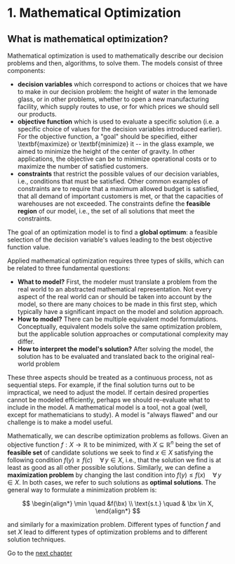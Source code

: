 # 1. Mathematical Optimization

## What is mathematical optimization?
Mathematical optimization is used to mathematically describe our decision problems and then, algorithms, to solve them. The models consist of three components:

- **decision variables** which correspond to actions or choices that we have to make in our decision problem: the height of water in the lemonade glass, or in other problems, whether to open a new manufacturing facility, which supply routes to use, or for which prices we should sell our products. 
- **objective function** which is used to evaluate a specific solution (i.e. a specific choice of values for the decision variables introduced earlier). For the objective function, a "goal" should be specified, either \textbf{maximize} or \textbf{minimize} it -- in the glass example, we aimed to minimize the height of the center of gravity. In other applications, the objective can be to minimize operational costs or to maximize the number of satisfied customers.
- **constraints** that restrict the possible values of our decision variables, i.e., conditions that must be satisfied. Other common examples of constraints are to require that a maximum allowed budget is satisfied, that all demand of important customers is met, or that the capacities of warehouses are not exceeded. The constraints define the **feasible region** of our model, i.e., the set of all solutions that meet the constraints.

The goal of an optimization model is to find a **global optimum**: a feasible selection of the decision variable's values leading to the best objective function value. 

Applied mathematical optimization requires three types of skills, which can be related to three fundamental questions:
- **What to model?** First, the modeler must translate a problem from the real world to an abstracted mathematical representation. Not every aspect of the real world can or should be taken into account by the model, so there are many choices to be made in this first step, which typically have a significant impact on the model and solution approach.
- **How to model?** There can be multiple equivalent model formulations. Conceptually, equivalent models solve the same optimization problem, but the applicable solution approaches or computational complexity may differ.
- **How to interpret the model's solution?** After solving the model, the solution has to be evaluated and translated back to the original real-world problem

These three aspects should be treated as a continuous process, not as sequential steps. For example, if the final solution turns out to be impractical, we need to adjust the model. If certain desired properties cannot be modeled efficiently, perhaps we should re-evaluate what to include in the model. A mathematical model is a tool, not a goal (well, except for mathematicians to study). A model is "always flawed" and our challenge is to make a model useful.

Mathematically, we can describe optimization problems as follows. Given an objective function $f: X \to \mathbb{R}$ to be minimized, with $X\subseteq \mathbb R^n$ being the set of **feasible set** of candidate solutions we seek to find $x \in X$ satisfying the following condition $f(y) \geq f(c) \quad \forall \, y \in X$, i.e., that the solution we find is at least as good as all other possible solutions. Similarly, we can define a **maximization problem** by changing the last condition into $f(y) \leq f(x) \quad \forall \, y \in X$. In both cases, we refer to such solutions as **optimal solutions**. The general way to formulate a minimization problem is:

$$
\begin{align*}
        \min \quad &f(\bx)  \\
        \text{s.t.} \quad & \bx \in X,
\end{align*}
$$

and similarly for a maximization problem. Different types of function $f$ and set $X$ lead to different types of optimization problems and to different solution techniques.

Go to the [next chapter](../02/02.00.md)